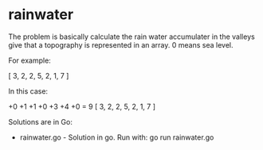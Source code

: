 # rainwater

The problem is basically calculate the rain water accumulater in the valleys give that a topography is represented in an array. 0 means sea level.

For example:

[ 3, 2, 2, 5, 2, 1, 7 ]

In this case:

 +0 +1 +1 +0 +3 +4 +0  = 9
[ 3, 2, 2, 5, 2, 1, 7 ]

Solutions are in Go:

- rainwater.go - Solution in go. Run with: go run rainwater.go
